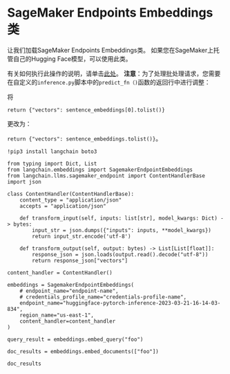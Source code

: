 SageMaker Endpoints Embeddings类
======

让我们加载SageMaker Endpoints Embeddings类。 如果您在SageMaker上托管自己的Hugging Face模型，可以使用此类。

有关如何执行此操作的说明，请单击[此处](https://www.philschmid.de/custom-inference-huggingface-sagemaker)。 **注意**：为了处理批处理请求，您需要在自定义的`inference.py`脚本中的`predict_fn（)`函数的返回行中进行调整：

将

`return {"vectors": sentence_embeddings[0].tolist()}`

更改为：

`return {"vectors": sentence_embeddings.tolist()}`。

```
!pip3 install langchain boto3

```

```
from typing import Dict, List
from langchain.embeddings import SagemakerEndpointEmbeddings
from langchain.llms.sagemaker_endpoint import ContentHandlerBase
import json

class ContentHandler(ContentHandlerBase):
    content_type = "application/json"
    accepts = "application/json"

    def transform_input(self, inputs: list[str], model_kwargs: Dict) -> bytes:
        input_str = json.dumps({"inputs": inputs, **model_kwargs})
        return input_str.encode('utf-8')

    def transform_output(self, output: bytes) -> List[List[float]]:
        response_json = json.loads(output.read().decode("utf-8"))
        return response_json["vectors"]

content_handler = ContentHandler()

embeddings = SagemakerEndpointEmbeddings(
    # endpoint_name="endpoint-name", 
    # credentials_profile_name="credentials-profile-name", 
    endpoint_name="huggingface-pytorch-inference-2023-03-21-16-14-03-834", 
    region_name="us-east-1", 
    content_handler=content_handler
)

```

```
query_result = embeddings.embed_query("foo")

```

```
doc_results = embeddings.embed_documents(["foo"])

```

```
doc_results

```

